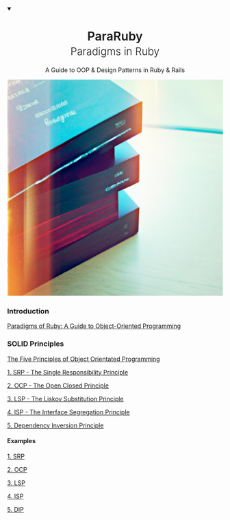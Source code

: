 <details open="">
  <summary></summary>
<div align="center" dir="auto">
  <h1 style="font-weight: 600" >ParaRuby <br><span style="font-weight: 300; font-size: 1.5rem ">Paradigms in Ruby</span> </h1>
<h>A Guide to OOP & Design Patterns in Ruby & Rails</h>
</div>
</details>

![img-FXChu5kHTlUoNr3QmzrZ89iC.jpg](images%2Fimg-FXChu5kHTlUoNr3QmzrZ89iC.jpg)

### Introduction

[Paradigms of Ruby: A Guide to Object-Oriented Programming](01_PARA_RUBY%2F01_PARADIGMS_OF_RUBY.md)

### SOLID Principles

[The Five Principles of Object Orientated Programming](02_SOLID%2F00_THE_FIVE_PRINCIPLES.md)

[1. SRP - The Single Responsibility Principle](02_SOLID%2F01_SINGLE_RESPONSIBILITY_PRINCIPLE.md)

[2. OCP - The Open Closed Principle](02_SOLID%2F02_OPEN_CLOSED_PRINCIPLE.md)

[3. LSP - The Liskov Substitution Principle](02_SOLID%2F03_LISKOV_SUBSTITUTION_PRINCIPLE.md)

[4. ISP - The Interface Segregation Principle](02_SOLID%2F04_INTERFACE_SEGREGATION_PRINCIPLE.md)

[5. Dependency Inversion Principle](02_SOLID%2F05_DEPENDENCY_INVERSION_PRINCIPLE.md)

#### Examples

[1. SRP](02_SOLID%2FEXAMPLES%2F01_SRP.md)

[2. OCP](02_SOLID%2FEXAMPLES%2F02_OCP.md)

[3. LSP](02_SOLID%2FEXAMPLES%2F03_LSP.md)

[4. ISP](02_SOLID%2FEXAMPLES%2F04_ISP.md)

[5. DIP](02_SOLID%2FEXAMPLES%2F05_DIP.md)
